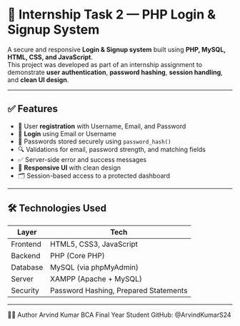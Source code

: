 # 🔐 Internship Task 2 — PHP Login & Signup System

A secure and responsive **Login & Signup system** built using **PHP, MySQL, HTML, CSS, and JavaScript**.  
This project was developed as part of an internship assignment to demonstrate **user authentication**, **password hashing**, **session handling**, and **clean UI design**.

---

## ✅ Features

- 📝 User **registration** with Username, Email, and Password
- 🔐 **Login** using Email or Username
- 🔑 Passwords stored securely using `password_hash()`
- 🔍 Validations for email, password strength, and matching fields
- ✅ Server-side error and success messages
- 📱 **Responsive UI** with clean design
- 🗂️ Session-based access to a protected dashboard

---

## 🛠️ Technologies Used

| Layer      | Tech                  |
|------------|-----------------------|
| Frontend   | HTML5, CSS3, JavaScript |
| Backend    | PHP (Core PHP)        |
| Database   | MySQL (via phpMyAdmin) |
| Server     | XAMPP (Apache + MySQL) |
| Security   | Password Hashing, Prepared Statements |

---
👨‍💻 Author
Arvind Kumar
BCA Final Year Student
GitHub: @ArvindKumarS24


